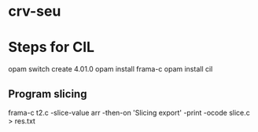 # crv-seu

# Steps for CIL

opam switch create 4.01.0
opam install frama-c
opam install cil

## Program slicing

frama-c t2.c -slice-value arr -then-on 'Slicing export' -print -ocode slice.c > res.txt
